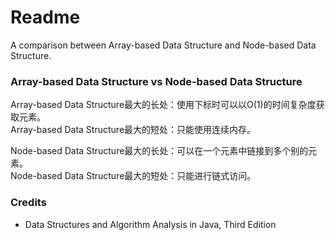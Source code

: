 # Readme
A comparison between Array-based Data Structure and Node-based Data Structure.

### Array-based Data Structure vs Node-based Data Structure

Array-based Data Structure最大的长处：使用下标时可以以O(1)的时间复杂度获取元素。<br />
Array-based Data Structure最大的短处：只能使用连续内存。

Node-based Data Structure最大的长处：可以在一个元素中链接到多个别的元素。<br />
Node-based Data Structure最大的短处：只能进行链式访问。

### Credits
- Data Structures and Algorithm Analysis in Java, Third Edition
